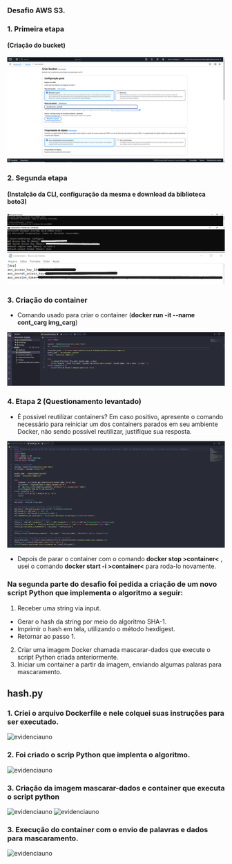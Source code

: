 ### Desafio AWS S3.

### 1. Primeira etapa 
#### (Criação do bucket)

![evidenciauno](../Evidências/Evidências_Desafio/Desafio_1.png)

### 2. Segunda etapa 
#### (Instalção da CLI, configuração da mesma e download da biblioteca boto3)

![evidenciauno](../Evidências/Evidências_Desafio/Desafio_2.png)
![evidenciauno](../Evidências/Evidências_Desafio/Desafio_3.png)
![evidenciauno](../Evidências/Evidências_Desafio/Desafio_4.png)

### 3. Criação do container 
* Comando usado para criar o container 
  (**docker run -it --name cont_carg img_carg**)

![evidenciauno](../Evidências/Evidências_Desafio/Desafio_6.png)


### 4. Etapa 2 (Questionamento levantado) 
* É possivel reutilizar containers? Em caso positivo, apresente o comando necessário para reiniciar um dos containers parados em seu ambiente Docker, não sendo possível reutilizar, justifique sua resposta.

![evidenciauno](../Evidências/Evidências_Desafio/Desafio_7.png)

* Depois de parar o container com o comando **docker stop >container<** , usei o comando **docker start -i >container<** para roda-lo novamente.

### Na segunda parte do desafio foi pedida a criação de um novo script Python que implementa o algoritmo a seguir:
1. Receber uma string via input.
* Gerar o hash da string por meio do algoritmo SHA-1.
* Imprimir o hash em tela, utilizando o método hexdigest.
* Retornar ao passo 1.
2. Criar uma imagem Docker chamada mascarar-dados que execute o script Python criada anteriormente.
3. Iniciar um container a partir da imagem, enviando algumas palaras para mascaramento.
  
## hash.py

### 1. Criei o arquivo Dockerfile e nele colquei suas instruções para ser executado. 

![evidenciauno](../Evidências/Evidências_Desafio/Desafio_hash01.png)

### 2. Foi criado o scrip Python que implenta o algoritmo. 

![evidenciauno](../Evidências/Evidências_Desafio/Desafio_hash02.png)

### 3. Criação da imagem mascarar-dados e container que executa o script python

![evidenciauno](../Evidências/Evidências_Desafio/Desafio_hash03.png)
![evidenciauno](../Evidências/Evidências_Desafio/Desafio_hash04.png)

### 3. Execução do container com o envio de palavras e dados para mascaramento. 

![evidenciauno](../Evidências/Evidências_Desafio/Desafio_hash05.png)
